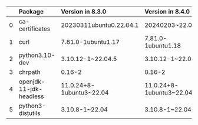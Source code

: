 <!-- markdown-link-check-disable -->

|    | Package                 | Version in 8.3.0         | Version in 8.4.0         | Status   |
|---:|:------------------------|:-------------------------|:-------------------------|:---------|
|  0 | ca-certificates         | 20230311ubuntu0.22.04.1  | 20240203~22.04.1         | UPDATED  |
|  1 | curl                    | 7.81.0-1ubuntu1.17       | 7.81.0-1ubuntu1.18       | UPDATED  |
|  2 | python3.10-dev          | 3.10.12-1~22.04.5        | 3.10.12-1~22.04.6        | UPDATED  |
|  3 | chrpath                 | 0.16-2                   | 0.16-2                   |          |
|  4 | openjdk-11-jdk-headless | 11.0.24+8-1ubuntu3~22.04 | 11.0.24+8-1ubuntu3~22.04 |          |
|  5 | python3-distutils       | 3.10.8-1~22.04           | 3.10.8-1~22.04           |          |